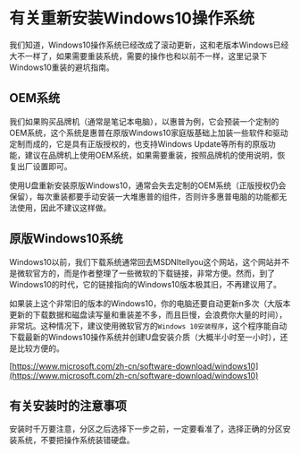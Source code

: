# 有关重新安装Windows10操作系统

我们知道，Windows10操作系统已经改成了滚动更新，这和老版本Windows已经大不一样了，如果需要重装系统，需要的操作也和以前不一样，这里记录下Windows10重装的避坑指南。

## OEM系统

我们如果购买品牌机（通常是笔记本电脑），以惠普为例，它会预装一个定制的OEM系统，这个系统是惠普在原版Windows10家庭版基础上加装一些软件和驱动定制而成的，它是具有正版授权的，也支持Windows Update等所有的原版功能，建议在品牌机上使用OEM系统，如果需要重装，按照品牌机的使用说明，恢复出厂设置即可。

使用U盘重新安装原版Windows10，通常会失去定制的OEM系统（正版授权仍会保留），每次重装都要手动安装一大堆惠普的组件，否则许多惠普电脑的功能都无法使用，因此不建议这样做。

## 原版Windows10系统

Windows10以前，我们下载系统通常回去MSDNItellyou这个网站，这个网站并不是微软官方的，而是作者整理了一些微软的下载链接，非常方便。然而，到了Windows10的时代，它的链接指向的Windows10版本极其旧，不再建议用了。

如果装上这个非常旧的版本的Windows10，你的电脑还要自动更新n多次（大版本更新的下载数据和磁盘读写量和重装差不多，而且巨慢，会浪费你大量的时间），非常坑。这种情况下，建议使用微软官方的`Windows 10安装程序`，这个程序能自动下载最新的Windows10操作系统并创建U盘安装介质（大概半小时至一小时），还是比较方便的。

[https://www.microsoft.com/zh-cn/software-download/windows10](https://www.microsoft.com/zh-cn/software-download/windows10)

## 有关安装时的注意事项

安装时千万要注意，分区之后选择下一步之前，一定要看准了，选择正确的分区安装系统，不要把操作系统装错硬盘。
